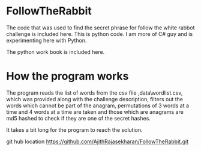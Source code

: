 # FollowTheRabbit

The code that was used to find the secret phrase for follow the white rabbot challenge is included here. This is python code. I am more of C# guy and is experimenting here with Python.

The python work book is included here. 

# How the program works

The program reads the list of words from the csv file ,data\wordlist.csv, which was provided along with the challenge description, filters out the words which cannot be part of the anagram, permutations of 3 words at a time and 4 words at a time are taken and those which are anagrams are md5 hashed to check if they are one of the secret hashes.


It takes a bit long for the program to reach the solution.

git hub location https://github.com/AjithRajasekharan/FollowTheRabbit.git
